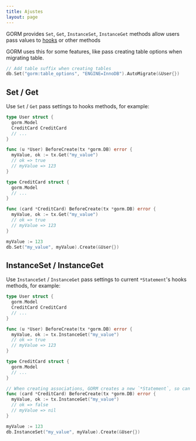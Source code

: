 ```yaml
---
title: Ajustes
layout: page
---
```


GORM provides `Set`, `Get`, `InstanceSet`, `InstanceGet` methods allow users pass values to [hooks](hooks.html) or other methods

GORM uses this for some features, like pass creating table options when migrating table.

```go
// Add table suffix when creating tables
db.Set("gorm:table_options", "ENGINE=InnoDB").AutoMigrate(&User{})
```

## Set / Get

Use `Set` / `Get` pass settings to hooks methods, for example:

```go
type User struct {
  gorm.Model
  CreditCard CreditCard
  // ...
}

func (u *User) BeforeCreate(tx *gorm.DB) error {
  myValue, ok := tx.Get("my_value")
  // ok => true
  // myValue => 123
}

type CreditCard struct {
  gorm.Model
  // ...
}

func (card *CreditCard) BeforeCreate(tx *gorm.DB) error {
  myValue, ok := tx.Get("my_value")
  // ok => true
  // myValue => 123
}

myValue := 123
db.Set("my_value", myValue).Create(&User{})
```


## InstanceSet / InstanceGet

Use `InstanceSet` / `InstanceGet` pass settings to current `*Statement`'s hooks methods, for example:

```go
type User struct {
  gorm.Model
  CreditCard CreditCard
  // ...
}

func (u *User) BeforeCreate(tx *gorm.DB) error {
  myValue, ok := tx.InstanceGet("my_value")
  // ok => true
  // myValue => 123
}

type CreditCard struct {
  gorm.Model
  // ...
}

// When creating associations, GORM creates a new `*Statement`, so can't read other instance's settings
func (card *CreditCard) BeforeCreate(tx *gorm.DB) error {
  myValue, ok := tx.InstanceGet("my_value")
  // ok => false
  // myValue => nil
}

myValue := 123
db.InstanceSet("my_value", myValue).Create(&User{})
```

